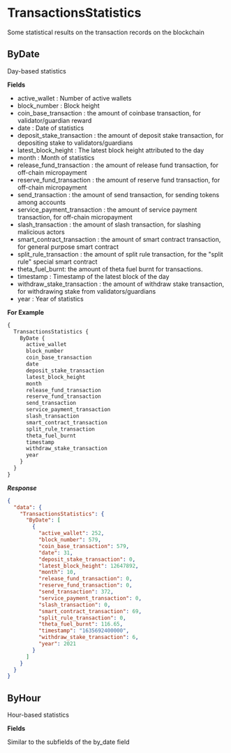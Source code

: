 # TransactionsStatistics

Some statistical results on the transaction records on the blockchain

## ByDate

Day-based statistics

**Fields**
- active_wallet : Number of active wallets
- block_number : Block height
- coin_base_transaction : the amount of coinbase transaction, for validator/guardian reward
- date : Date of statistics
- deposit_stake_transaction : the amount of deposit stake transaction, for depositing stake to validators/guardians
- latest_block_height : The latest block height attributed to the day
- month : Month of statistics
- release_fund_transaction : the amount of release fund transaction, for off-chain micropayment
- reserve_fund_transaction : the amount of reserve fund transaction, for off-chain micropayment
- send_transaction : the amount of send transaction, for sending tokens among accounts
- service_payment_transaction : the amount of service payment transaction, for off-chain micropayment
- slash_transaction : the amount of slash transaction, for slashing malicious actors
- smart_contract_transaction : the amount of smart contract transaction, for general purpose smart contract
- split_rule_transaction : the amount of split rule transaction, for the "split rule" special smart contract
- theta_fuel_burnt: the amount of theta fuel burnt for transactions.
- timestamp : Timestamp of the latest block of the day
- withdraw_stake_transaction : the amount of withdraw stake transaction, for withdrawing stake from validators/guardians
- year : Year of statistics

**For Example**

```graphql
{
  TransactionsStatistics {
    ByDate {
      active_wallet
      block_number
      coin_base_transaction
      date
      deposit_stake_transaction
      latest_block_height
      month
      release_fund_transaction
      reserve_fund_transaction
      send_transaction
      service_payment_transaction
      slash_transaction
      smart_contract_transaction
      split_rule_transaction
      theta_fuel_burnt
      timestamp
      withdraw_stake_transaction
      year
    }
  }
}
```

**_Response_**

```json
{
  "data": {
    "TransactionsStatistics": {
      "ByDate": [
        {
          "active_wallet": 252,
          "block_number": 579,
          "coin_base_transaction": 579,
          "date": 31,
          "deposit_stake_transaction": 0,
          "latest_block_height": 12647892,
          "month": 10,
          "release_fund_transaction": 0,
          "reserve_fund_transaction": 0,
          "send_transaction": 372,
          "service_payment_transaction": 0,
          "slash_transaction": 0,
          "smart_contract_transaction": 69,
          "split_rule_transaction": 0,
          "theta_fuel_burnt": 116.65,
          "timestamp": "1635692400000",
          "withdraw_stake_transaction": 6,
          "year": 2021
        }
      ]
    }
  }
}
```

## ByHour
Hour-based statistics

**Fields**

Similar to the subfields of the by_date field
